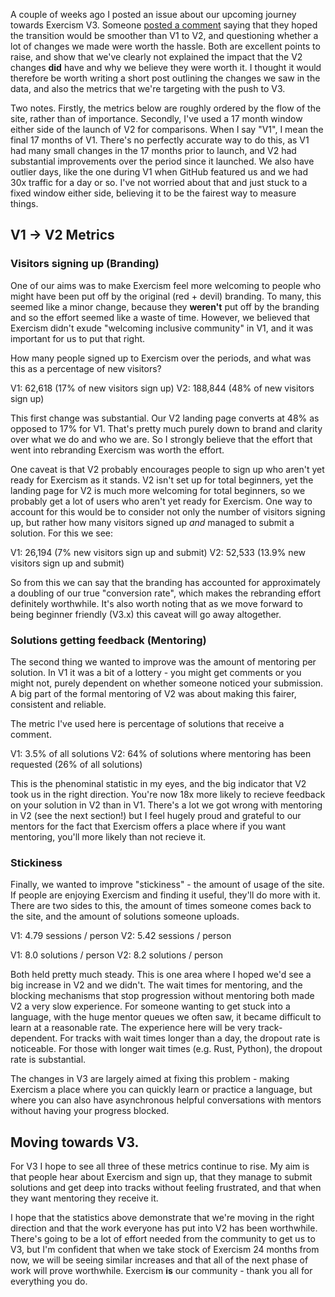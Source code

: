 A couple of weeks ago I posted an issue about our upcoming journey towards Exercism V3. Someone [posted a comment](https://github.com/exercism/exercism/issues/5135#issuecomment-566125777) saying that they hoped the transition would be smoother than V1 to V2, and questioning whether a lot of changes we made were worth the hassle. Both are excellent points to raise, and show that we've clearly not explained the impact that the V2 changes **did** have and why we believe they were worth it. I thought it would therefore be worth writing a short post outlining the changes we saw in the data, and also the metrics that we're targeting with the push to V3.

Two notes. Firstly, the metrics below are roughly ordered by the flow of the site, rather than of importance. Secondly, I've used a 17 month window either side of the launch of V2 for comparisons. When I say "V1", I mean the final 17 months of V1. There's no perfectly accurate way to do this, as V1 had many small changes in the 17 months prior to launch, and V2 had substantial improvements over the period since it launched. We also have outlier days, like the one during V1 when GitHub featured us and we had 30x traffic for a day or so. I've not worried about that and just stuck to a fixed window either side, believing it to be the fairest way to measure things.

## V1 -> V2 Metrics

### Visitors signing up (Branding)

One of our aims was to make Exercism feel more welcoming to people who might have been put off by the original (red + devil) branding. To many, this seemed like a minor change, because they **weren't** put off by the branding and so the effort seemed like a waste of time. However, we believed that Exercism didn't exude "welcoming inclusive community" in V1, and it was important for us to put that right.

How many people signed up to Exercism over the periods, and what was this as a percentage of new visitors?

V1: 62,618 (17% of new visitors sign up)
V2: 188,844 (48% of new visitors sign up)

This first change was substantial. Our V2 landing page converts at 48% as opposed to 17% for V1. That's pretty much purely down to brand and clarity over what we do and who we are. So I strongly believe that the effort that went into rebranding Exercism was worth the effort.

One caveat is that V2 probably encourages people to sign up who aren't yet ready for Exercism as it stands. V2 isn't set up for total beginners, yet the landing page for V2 is much more welcoming for total beginners, so we probably get a lot of users who aren't yet ready for Exercism. One way to account for this would be to consider not only the number of visitors signing up, but rather how many visitors signed up _and_ managed to submit a solution. For this we see:

V1: 26,194 (7% new visitors sign up and submit)
V2: 52,533 (13.9% new visitors sign up and submit)

So from this we can say that the branding has accounted for approximately a doubling of our true "conversion rate", which makes the rebranding effort definitely worthwhile. It's also worth noting that as we move forward to being beginner friendly (V3.x) this caveat will go away altogether.

### Solutions getting feedback (Mentoring)

The second thing we wanted to improve was the amount of mentoring per solution. In V1 it was a bit of a lottery - you might get comments or you might not, purely dependent on whether someone noticed your submission. A big part of the formal mentoring of V2 was about making this fairer, consistent and reliable.

The metric I've used here is percentage of solutions that receive a comment.

V1: 3.5% of all solutions
V2: 64% of solutions where mentoring has been requested (26% of all solutions)

This is the phenominal statistic in my eyes, and the big indicator that V2 took us in the right direction. You're now 18x more likely to recieve feedback on your solution in V2 than in V1. There's a lot we got wrong with mentoring in V2 (see the next section!) but I feel hugely proud and grateful to our mentors for the fact that Exercism offers a place where if you want mentoring, you'll more likely than not recieve it.

### Stickiness

Finally, we wanted to improve "stickiness" - the amount of usage of the site. If people are enjoying Exercism and finding it useful, they'll do more with it. There are two sides to this, the amount of times someone comes back to the site, and the amount of solutions someone uploads.

V1: 4.79 sessions / person
V2: 5.42 sessions / person

V1: 8.0 solutions / person
V2: 8.2 solutions / person

Both held pretty much steady. This is one area where I hoped we'd see a big increase in V2 and we didn't. The wait times for mentoring, and the blocking mechanisms that stop progression without mentoring both made V2 a very slow experience. For someone wanting to get stuck into a language, with the huge mentor queues we often saw, it became difficult to learn at a reasonable rate. The experience here will be very track-dependent. For tracks with wait times longer than a day, the dropout rate is noticeable. For those with longer wait times (e.g. Rust, Python), the dropout rate is substantial.

The changes in V3 are largely aimed at fixing this problem - making Exercism a place where you can quickly learn or practice a language, but where you can also have asynchronous helpful conversations with mentors without having your progress blocked.

## Moving towards V3.

For V3 I hope to see all three of these metrics continue to rise. My aim is that people hear about Exercism and sign up, that they manage to submit solutions and get deep into tracks without feeling frustrated, and that when they want mentoring they receive it.

I hope that the statistics above demonstrate that we're moving in the right direction and that the work everyone has put into V2 has been worthwhile. There's going to be a lot of effort needed from the community to get us to V3, but I'm confident that when we take stock of Exercism 24 months from now, we will be seeing similar increases and that all of the next phase of work will prove worthwhile. Exercism **is** our community - thank you all for everything you do.
